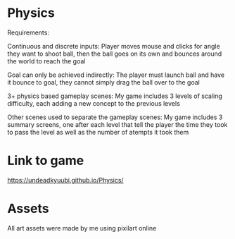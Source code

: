 # Physics
Requirements:

Continuous and discrete inputs: Player moves mouse and clicks for angle they want to shoot ball,
then the ball goes on its own and bounces around the world to reach the goal

Goal can only be achieved indirectly: The player must launch ball and have it bounce to goal,
they cannot simply drag the ball over to the goal

3+ physics based gameplay scenes: My game includes 3 levels of scaling difficulty, each adding a new concept
to the previous levels

Other scenes used to separate the gameplay scenes: My game includes 3 summary screens, one after each level that tell the player the time they took to pass the level as well as the number of atempts it took them

# Link to game
https://undeadkyuubi.github.io/Physics/

# Assets
All art assets were made by me using pixilart online